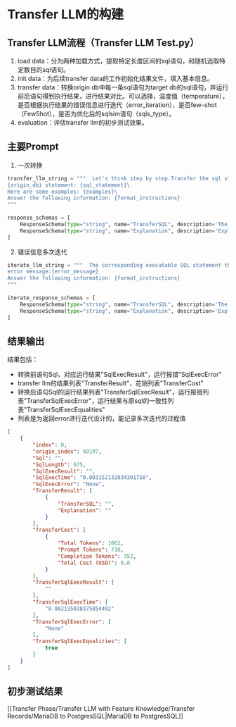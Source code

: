 # Transfer LLM的构建
## Transfer LLM流程（Transfer LLM Test.py）
1. load data：分为两种加载方式，提取特定长度区间的sql语句，和随机选取特定数目的sql语句。
2. init data：为后续transfer  data的工作初始化结果文件，填入基本信息。
3. transfer data：转换origin db中每一条sql语句为target db的sql语句，并运行前后语句得到执行结果，进行结果对比。可以选择，温度值（temperature），是否根据执行结果的错误信息进行迭代（error_iteration），是否few-shot（FewShot），是否为优化后的sqlsim语句（sqls_type）。
4. evaluation：评估transfer llm的初步测试效果。

## 主要Prompt
1. 一次转换
``` Python
transfer_llm_string = """  Let's think step by step.Transfer the sql statement in {origin_db} database to the corresponding executable sql statement in {target_db} database to perform similar data operations.\  
{origin_db} statement: {sql_statement}\  
Here are some examples: {examples}\  
Answer the following information: {format_instructions}  
"""  
  
response_schemas = [  
    ResponseSchema(type="string", name="TransferSQL", description='The transferred SQL statement result.'),  
    ResponseSchema(type="string", name="Explanation", description='Explain the basis for the conversion.')  
]
```
2. 错误信息多次迭代
``` Python
iterate_llm_string = """  The corresponding executable SQL statement that you provided in your most recent response resulted in an error when executed. Please modify your most recent SQL statement response based on the error message.
error message:{error_message}  
Answer the following information: {format_instructions}  
"""  
  
iterate_response_schemas = [  
    ResponseSchema(type="string", name="TransferSQL", description='The new transferred SQL statement result after modification.'),  
    ResponseSchema(type="string", name="Explanation", description='Explain the basis for the conversion and modification.')  
]
```

## 结果输出
结果包括：
* 转换前语句Sql，对应运行结果"SqlExecResult"，运行报错"SqlExecError"
* transfer llm的结果列表"TransferResult"，花销列表"TransferCost"
* 转换后语句Sql的运行结果列表"TransferSqlExecResult"，运行报错列表"TransferSqlExecError"，运行结果与原sql的一致性列表"TransferSqlExecEqualities"
* 列表是为返回error进行迭代设计的，能记录多次迭代的过程值

``` JSON
[  
    {  
        "index": 0,  
        "origin_index": 80197,  
        "Sql": "",  
        "SqlLength": 675,  
        "SqlExecResult": "",  
        "SqlExecTime": "0.003152132034301758",  
        "SqlExecError": "None",  
        "TransferResult": [  
            {  
                "TransferSQL": "",  
                "Explanation": ""  
            }  
        ],  
        "TransferCost": [  
            {  
                "Total Tokens": 1062,  
                "Prompt Tokens": 710,  
                "Completion Tokens": 352,  
                "Total Cost (USD)": 0.0  
            }  
        ],  
        "TransferSqlExecResult": [  
            ""  
        ],  
        "TransferSqlExecTime": [  
            "0.002135038375854492"  
        ],  
        "TransferSqlExecError": [  
            "None"  
        ],  
        "TransferSqlExecEqualities": [  
            true  
        ]  
    }
]
```

## 初步测试结果
[[Transfer Phase/Transfer LLM with Feature Knowledge/Transfer Records/MariaDB to PostgresSQL|MariaDB to PostgresSQL]]






